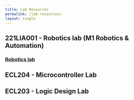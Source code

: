 ```yaml
---
title: Lab Resources
permalink: /lab-resources/
layout: single
---
```


## 221LIA001 - Robotics lab (M1 Robotics & Automation)
### <a href="221LIA001 - Robotics lab (M1 Robotics & Automation">Robotics lab</a>


## ECL204 - Microcontroller Lab

## ECL203 - Logic Design Lab
